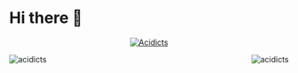 <h1 style="align-text: center">Hi there 👋</h1>

<p align="center"><a href="https://github.com/ryo-ma/github-profile-trophy"><img src="https://github-profile-trophy-davevad93s-projects.vercel.app/?username=acidicts&theme=matrix&rank=-B&column=-1" alt="Acidicts"/></a></p>

<p><img align="left" src="https://github-readme-stats.vercel.app/api/top-langs?username=acidicts&show_icons=true&locale=en&layout=compact" alt="acidicts" /></p>
<p>&nbsp;<img align="right" src="https://github-readme-stats.vercel.app/api?username=acidicts&show_icons=true&locale=en" alt="acidicts" /></p>
